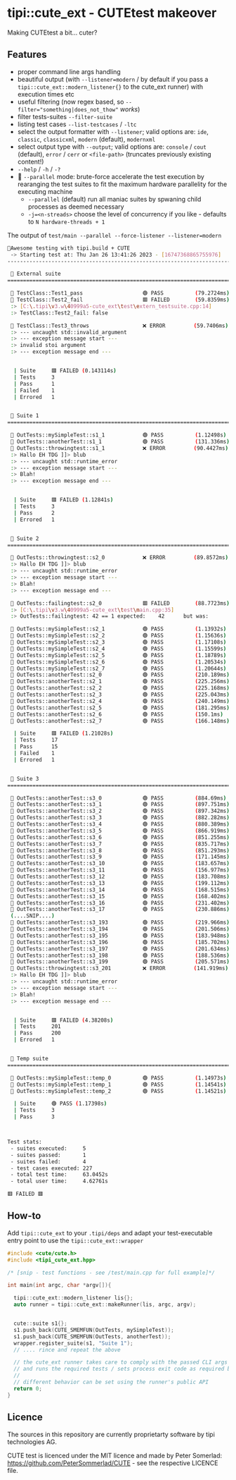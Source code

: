tipi::cute_ext - CUTEtest makeover
==================================

Making CUTEtest a bit... cuter?

Features
--------

- proper command line args handling
- beautiful output (with `--listener=modern` / by default if you pass a `tipi::cute_ext::modern_listener{}` to the cute_ext runner) with execution times etc
- useful filtering (now regex based, so `--filter="something|does_not_thow"` *works*) 
- filter tests-suites `--filter-suite`
- listing test cases `--list-testcases` / `-ltc`
- select the output formatter with `--listener`; valid options are: `ide`, `classic`, `classicxml`, `modern` (default), `modernxml` 
- select output type with `--output`; valid options are: `console` / `cout` (default), `error` / `cerr` or `<file-path>` (truncates previously existing content!)
- `--help` / `-h` / `-?`
- 🚀 `--parallel` mode: brute-force accelerate the test execution by rearanging the test suites to fit the maximum hardware parallelity for the executing machine
    - `--parallel` (default) run all maniac suites by spwaning child processes as deemed necessary
    - `-j=<n-streads>` choose the level of concurrency if you like - defaults to `N hardware-threads + 1`

The output of `test/main --parallel --force-listener --listener=modern`

```bash
🏃Awesome testing with tipi.build + CUTE
 -> Starting test at: Thu Jan 26 13:41:26 2023 - [16747368865755976]
-------------------------------------------------------------------------------

 🧫 External suite
===============================================================================

 🧪 TestClass::Test1_pass                   🟢 PASS          (79.2724ms)
 🧪 TestClass::Test2_fail                   🟥 FAILED        (59.8359ms)
 :> [C:\.tipi\v3.w\40999a5-cute_ext\test\extern_testsuite.cpp:14]
 :> TestClass::Test2_fail: false

 🧪 TestClass::Test3_throws                 ❌ ERROR         (59.7406ms)
 :> --- uncaught std::invalid_argument
 :> --- exception message start ---
 :> invalid stoi argument
 :> --- exception message end ---


  | Suite     🟥 FAILED (0.143114s)
  | Tests     3
  | Pass      1
  | Failed    1
  | Errored   1


 🧫 Suite 1
===============================================================================

 🧪 OutTests::mySimpleTest::s1_1            🟢 PASS          (1.12498s)
 🧪 OutTests::anotherTest::s1_1             🟢 PASS          (131.336ms)
 🧪 OutTests::throwingtest::s1_1            ❌ ERROR         (90.4427ms)
 :> Hallo EH TDG ]]> blub
 :> --- uncaught std::runtime_error
 :> --- exception message start ---
 :> Blah!
 :> --- exception message end ---


  | Suite     🟥 FAILED (1.12841s)
  | Tests     3
  | Pass      2
  | Errored   1


 🧫 Suite 2
===============================================================================

 🧪 OutTests::throwingtest::s2_0            ❌ ERROR         (89.8572ms)
 :> Hallo EH TDG ]]> blub
 :> --- uncaught std::runtime_error
 :> --- exception message start ---
 :> Blah!
 :> --- exception message end ---

 🧪 OutTests::failingtest::s2_0             🟥 FAILED        (88.7723ms)
 :> [C:\.tipi\v3.w\40999a5-cute_ext\test\main.cpp:35]
 :> OutTests::failingtest: 42 == 1 expected:    42      but was:        1

 🧪 OutTests::mySimpleTest::s2_1            🟢 PASS          (1.13932s)
 🧪 OutTests::mySimpleTest::s2_2            🟢 PASS          (1.15636s)
 🧪 OutTests::mySimpleTest::s2_3            🟢 PASS          (1.17108s)
 🧪 OutTests::mySimpleTest::s2_4            🟢 PASS          (1.15599s)
 🧪 OutTests::mySimpleTest::s2_5            🟢 PASS          (1.18789s)
 🧪 OutTests::mySimpleTest::s2_6            🟢 PASS          (1.20534s)
 🧪 OutTests::mySimpleTest::s2_7            🟢 PASS          (1.20644s)
 🧪 OutTests::anotherTest::s2_0             🟢 PASS          (210.189ms)
 🧪 OutTests::anotherTest::s2_1             🟢 PASS          (225.256ms)
 🧪 OutTests::anotherTest::s2_2             🟢 PASS          (225.168ms)
 🧪 OutTests::anotherTest::s2_3             🟢 PASS          (225.043ms)
 🧪 OutTests::anotherTest::s2_4             🟢 PASS          (240.149ms)
 🧪 OutTests::anotherTest::s2_5             🟢 PASS          (181.295ms)
 🧪 OutTests::anotherTest::s2_6             🟢 PASS          (150.1ms)
 🧪 OutTests::anotherTest::s2_7             🟢 PASS          (166.148ms)

  | Suite     🟥 FAILED (1.21028s)
  | Tests     17
  | Pass      15
  | Failed    1
  | Errored   1


 🧫 Suite 3
===============================================================================

 🧪 OutTests::anotherTest::s3_0             🟢 PASS          (884.69ms)
 🧪 OutTests::anotherTest::s3_1             🟢 PASS          (897.751ms)
 🧪 OutTests::anotherTest::s3_2             🟢 PASS          (897.342ms)
 🧪 OutTests::anotherTest::s3_3             🟢 PASS          (882.282ms)
 🧪 OutTests::anotherTest::s3_4             🟢 PASS          (880.389ms)
 🧪 OutTests::anotherTest::s3_5             🟢 PASS          (866.919ms)
 🧪 OutTests::anotherTest::s3_6             🟢 PASS          (851.255ms)
 🧪 OutTests::anotherTest::s3_7             🟢 PASS          (835.717ms)
 🧪 OutTests::anotherTest::s3_8             🟢 PASS          (851.293ms)
 🧪 OutTests::anotherTest::s3_9             🟢 PASS          (171.145ms)
 🧪 OutTests::anotherTest::s3_10            🟢 PASS          (183.657ms)
 🧪 OutTests::anotherTest::s3_11            🟢 PASS          (156.977ms)
 🧪 OutTests::anotherTest::s3_12            🟢 PASS          (183.708ms)
 🧪 OutTests::anotherTest::s3_13            🟢 PASS          (199.112ms)
 🧪 OutTests::anotherTest::s3_14            🟢 PASS          (168.515ms)
 🧪 OutTests::anotherTest::s3_15            🟢 PASS          (168.402ms)
 🧪 OutTests::anotherTest::s3_16            🟢 PASS          (231.402ms)
 🧪 OutTests::anotherTest::s3_17            🟢 PASS          (230.886ms)
 (....SNIP....)
 🧪 OutTests::anotherTest::s3_193           🟢 PASS          (219.966ms)
 🧪 OutTests::anotherTest::s3_194           🟢 PASS          (201.506ms)
 🧪 OutTests::anotherTest::s3_195           🟢 PASS          (183.948ms)
 🧪 OutTests::anotherTest::s3_196           🟢 PASS          (185.702ms)
 🧪 OutTests::anotherTest::s3_197           🟢 PASS          (201.634ms)
 🧪 OutTests::anotherTest::s3_198           🟢 PASS          (188.536ms)
 🧪 OutTests::anotherTest::s3_199           🟢 PASS          (205.571ms)
 🧪 OutTests::throwingtest::s3_201          ❌ ERROR         (141.919ms)
 :> Hallo EH TDG ]]> blub
 :> --- uncaught std::runtime_error
 :> --- exception message start ---
 :> Blah!
 :> --- exception message end ---


  | Suite     🟥 FAILED (4.38208s)
  | Tests     201
  | Pass      200
  | Errored   1


 🧫 Temp suite
===============================================================================

 🧪 OutTests::mySimpleTest::temp_0          🟢 PASS          (1.14973s)
 🧪 OutTests::mySimpleTest::temp_1          🟢 PASS          (1.14541s)
 🧪 OutTests::mySimpleTest::temp_2          🟢 PASS          (1.14521s)

  | Suite     🟢 PASS (1.17398s)
  | Tests     3
  | Pass      3



Test stats:
 - suites executed:     5
 - suites passed:       1
 - suites failed:       4
 - test cases executed: 227
 - total test time:     63.0452s
 - total user time:     4.62761s

🟥 FAILED 🟥
```

How-to
------

Add `tipi::cute_ext` to your `.tipi/deps` and adapt your test-executable entry point to use the `tipi::cute_ext::wrapper`

```cpp
#include <cute/cute.h>
#include <tipi_cute_ext.hpp>

/* [snip - test functions - see /test/main.cpp for full example]*/

int main(int argc, char *argv[]){

  tipi::cute_ext::modern_listener lis{};
  auto runner = tipi::cute_ext::makeRunner(lis, argc, argv);


  cute::suite s1{};
  s1.push_back(CUTE_SMEMFUN(OutTests, mySimpleTest));
  s1.push_back(CUTE_SMEMFUN(OutTests, anotherTest));
  wrapper.register_suite(s1, "Suite 1");
  // .... rince and repeat the above

  // the cute_ext runner takes care to comply with the passed CLI args
  // and runs the required tests / sets process exit code as required by default
  //
  // different behavior can be set using the runner's public API
  return 0;
}
```

Licence
-------

The sources in this repository are currently proprietarty software by tipi technologies AG.

CUTE test is licenced under the MIT licence and made by Peter Somerlad: https://github.com/PeterSommerlad/CUTE - see the respective LICENCE file.


